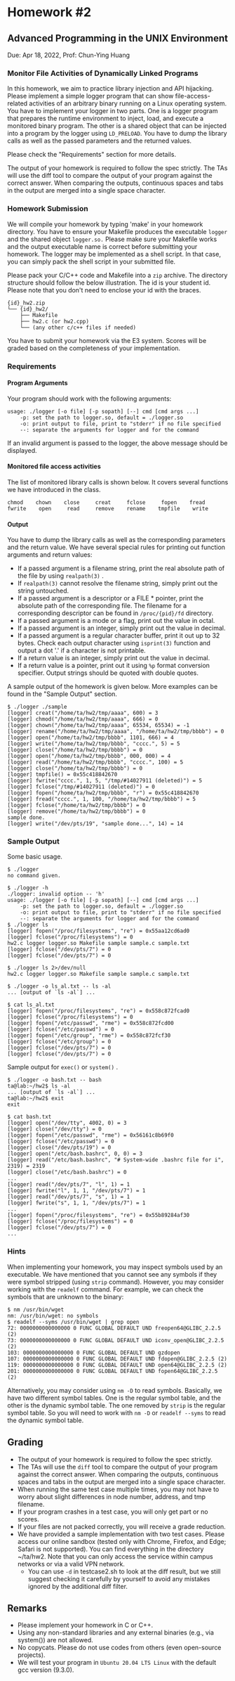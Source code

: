 # Homework #2
## Advanced Programming in the UNIX Environment
Due: Apr 18, 2022, Prof: Chun-Ying Huang

### Monitor File Activities of Dynamically Linked Programs
In this homework, we aim to practice library injection and API hijacking. Please implement a simple logger program that can show file-access-related activities of an arbitrary binary running on a Linux operating system. You have to implement your logger in two parts. One is a logger program that prepares the runtime environment to inject, load, and execute a monitored binary program. The other is a shared object that can be injected into a program by the logger using `LD_PRELOAD`. You have to dump the library calls as well as the passed parameters and the returned values.

Please check the "Requirements" section for more details.

The output of your homework is required to follow the spec strictly. The TAs will use the diff tool to compare the output of your program against the correct answer. When comparing the outputs, continuous spaces and tabs in the output are merged into a single space character.
### Homework Submission
We will compile your homework by typing 'make' in your homework directory. You have to ensure your Makefile produces the executable `logger` and the shared object `logger.so.` Please make sure your Makefile works and the output executable name is correct before submitting your homework. The logger may be implemented as a shell script. In that case, you can simply pack the shell script in your submitted file.

Please pack your C/C++ code and Makefile into a `zip` archive. The directory structure should follow the below illustration. The id is your student id. Please note that you don't need to enclose your id with the braces.
```
{id}_hw2.zip
└── {id}_hw2/
    ├── Makefile
    ├── hw2.c (or hw2.cpp)
    └── (any other c/c++ files if needed)
```
You have to submit your homework via the E3 system. Scores will be graded based on the completeness of your implementation.
### Requirements
#### Program Arguments
Your program should work with the following arguments:
```
usage: ./logger [-o file] [-p sopath] [--] cmd [cmd args ...]
    -p: set the path to logger.so, default = ./logger.so
    -o: print output to file, print to "stderr" if no file specified
    --: separate the arguments for logger and for the command
```
If an invalid argument is passed to the logger, the above message should be displayed.
#### Monitored file access activities
The list of monitored library calls is shown below. It covers several functions we have introduced in the class.
```
chmod    chown    close     creat     fclose     fopen    fread    fwrite    open     read     remove    rename    tmpfile    write
```

#### Output
You have to dump the library calls as well as the corresponding parameters and the return value. We have several special rules for printing out function arguments and return values:
- If a passed argument is a filename string, print the real absolute path of the file by using `realpath(3)` .
- If `realpath(3)` cannot resolve the filename string, simply print out the string untouched.
- If a passed argument is a descriptor or a FILE * pointer, print the absolute path of the corresponding file. The filename for a corresponding descriptor can be found in `/proc/{pid}/fd` directory.
- If a passed argument is a mode or a flag, print out the value in octal.
- If a passed argument is an integer, simply print out the value in decimal.
- If a passed argument is a regular character buffer, print it out up to 32 bytes. Check each output character using `isprint(3)` function and output a dot '.' if a character is not printable.
- If a return value is an integer, simply print out the value in decimal.
- If a return value is a pointer, print out it using `%p` format conversion specifier.
Output strings should be quoted with double quotes.

A sample output of the homework is given below. More examples can be found in the "Sample Output" section.
```
$ ./logger ./sample
[logger] creat("/home/ta/hw2/tmp/aaaa", 600) = 3
[logger] chmod("/home/ta/hw2/tmp/aaaa", 666) = 0
[logger] chown("/home/ta/hw2/tmp/aaaa", 65534, 65534) = -1
[logger] rename("/home/ta/hw2/tmp/aaaa", "/home/ta/hw2/tmp/bbbb") = 0
[logger] open("/home/ta/hw2/tmp/bbbb", 1101, 666) = 4
[logger] write("/home/ta/hw2/tmp/bbbb", "cccc.", 5) = 5
[logger] close("/home/ta/hw2/tmp/bbbb") = 0
[logger] open("/home/ta/hw2/tmp/bbbb", 000, 000) = 4
[logger] read("/home/ta/hw2/tmp/bbbb", "cccc.", 100) = 5
[logger] close("/home/ta/hw2/tmp/bbbb") = 0
[logger] tmpfile() = 0x55c418842670
[logger] fwrite("cccc.", 1, 5, "/tmp/#14027911 (deleted)") = 5
[logger] fclose("/tmp/#14027911 (deleted)") = 0
[logger] fopen("/home/ta/hw2/tmp/bbbb", "r") = 0x55c418842670
[logger] fread("cccc.", 1, 100, "/home/ta/hw2/tmp/bbbb") = 5
[logger] fclose("/home/ta/hw2/tmp/bbbb") = 0
[logger] remove("/home/ta/hw2/tmp/bbbb") = 0
sample done.
[logger] write("/dev/pts/19", "sample done...", 14) = 14
```
### Sample Output
Some basic usage.
```
$ ./logger
no command given.

$ ./logger -h
./logger: invalid option -- 'h'
usage: ./logger [-o file] [-p sopath] [--] cmd [cmd args ...]
    -p: set the path to logger.so, default = ./logger.so
    -o: print output to file, print to "stderr" if no file specified
    --: separate the arguments for logger and for the command
$ ./logger ls
[logger] fopen("/proc/filesystems", "re") = 0x55aa12cd6ad0
[logger] fclose("/proc/filesystems") = 0
hw2.c logger logger.so Makefile sample sample.c sample.txt
[logger] fclose("/dev/pts/7") = 0
[logger] fclose("/dev/pts/7") = 0

$ ./logger ls 2>/dev/null
hw2.c logger logger.so Makefile sample sample.c sample.txt

$ ./logger -o ls_al.txt -- ls -al
... [output of `ls -al`] ...

$ cat ls_al.txt
[logger] fopen("/proc/filesystems", "re") = 0x558c872fcad0
[logger] fclose("/proc/filesystems") = 0
[logger] fopen("/etc/passwd", "rme") = 0x558c872fcd00
[logger] fclose("/etc/passwd") = 0
[logger] fopen("/etc/group", "rme") = 0x558c872fcf30
[logger] fclose("/etc/group") = 0
[logger] fclose("/dev/pts/7") = 0
[logger] fclose("/dev/pts/7") = 0
```
Sample output for `exec()` or `system()` .
```
$ ./logger -o bash.txt -- bash
ta@lab:~/hw2$ ls -al
... [output of `ls -al`] ...
ta@lab:~/hw2$ exit
exit

$ cat bash.txt
[logger] open("/dev/tty", 4002, 0) = 3
[logger] close("/dev/tty") = 0
[logger] fopen("/etc/passwd", "rme") = 0x56161c8b69f0
[logger] fclose("/etc/passwd") = 0
[logger] close("/dev/pts/19") = 0
[logger] open("/etc/bash.bashrc", 0, 0) = 3
[logger] read("/etc/bash.bashrc", "# System-wide .bashrc file for i", 2319) = 2319
[logger] close("/etc/bash.bashrc") = 0
...
[logger] read("/dev/pts/7", "l", 1) = 1
[logger] fwrite("l", 1, 1, "/dev/pts/7") = 1
[logger] read("/dev/pts/7", "s", 1) = 1
[logger] fwrite("s", 1, 1, "/dev/pts/7") = 1
...
[logger] fopen("/proc/filesystems", "re") = 0x55b89284af30
[logger] fclose("/proc/filesystems") = 0
[logger] fclose("/dev/pts/7") = 0
...
```
### Hints
When implementing your homework, you may inspect symbols used by an executable. We have mentioned that you cannot see any symbols if they were symbol stripped (using `strip` command). However, you may consider working with the `readelf` command. For example, we can check the symbols that are unknown to the binary:
```
$ nm /usr/bin/wget
nm: /usr/bin/wget: no symbols
$ readelf --syms /usr/bin/wget | grep open
72: 0000000000000000 0 FUNC GLOBAL DEFAULT UND freopen64@GLIBC_2.2.5 (2)
73: 0000000000000000 0 FUNC GLOBAL DEFAULT UND iconv_open@GLIBC_2.2.5 (2)
103: 0000000000000000 0 FUNC GLOBAL DEFAULT UND gzdopen
107: 0000000000000000 0 FUNC GLOBAL DEFAULT UND fdopen@GLIBC_2.2.5 (2)
119: 0000000000000000 0 FUNC GLOBAL DEFAULT UND open64@GLIBC_2.2.5 (2)
201: 0000000000000000 0 FUNC GLOBAL DEFAULT UND fopen64@GLIBC_2.2.5 (2)
```
Alternatively, you may consider using `nm -D` to read symbols. Basically, we have two different symbol tables. One is the regular symbol table, and the other is the dynamic symbol table. The one removed by `strip` is the regular symbol table. So you will need to work with `nm -D` or `readelf --syms` to read the dynamic symbol table.

## Grading
- The output of your homework is required to follow the spec strictly.
- The TAs will use the `diff` tool to compare the output of your program against the correct answer. When comparing the outputs, continuous spaces and tabs in the output are merged into a single space character.
- When running the same test case multiple times, you may not have to worry about slight differences in node number, address, and tmp filename.
- If your program crashes in a test case, you will only get part or no scores.
- If your files are not packed correctly, you will receive a grade reduction.
- We have provided a sample implementation with two test cases. Please access our online sandbox (tested only with Chrome, Firefox, and Edge; Safari is not supported). You can find everything in the directory ~/ta/hw2. Note that you can only access the service within campus networks or via a valid VPN network.
    - You can use `-d` in testcase2.sh to look at the diff result, but we still suggest checking it carefully by yourself to avoid any mistakes ignored by the additional diff filter.
## Remarks
- Please implement your homework in C or C++.
- Using any non-standard libraries and any external binaries (e.g., via system()) are not allowed.
- No copycats. Please do not use codes from others (even open-source projects).
- We will test your program in `Ubuntu 20.04 LTS Linux` with the default gcc version (9.3.0).